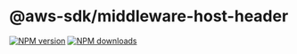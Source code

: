 # @aws-sdk/middleware-host-header

[![NPM version](https://img.shields.io/npm/v/@aws-sdk/@aws-sdk/middleware-host-header/rc.svg)](https://www.npmjs.com/package/@aws-sdk/@aws-sdk/middleware-host-header)
[![NPM downloads](https://img.shields.io/npm/dm/@aws-sdk/@aws-sdk/middleware-host-header.svg)](https://www.npmjs.com/package/@aws-sdk/@aws-sdk/middleware-host-header)
